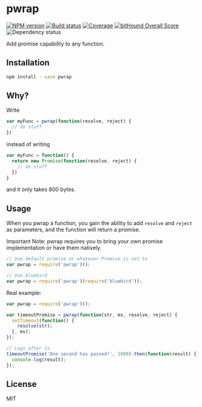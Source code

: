 # pwrap

[![NPM version][npm-image]][npm-url]
[![Build status][travis-image]][travis-url]
[![Coverage][coveralls-image]][coveralls-url]
[![bitHound Overall Score][bitHound-image]][bitHound-url]
![Dependency status][david-image]

Add promise capability to any function.

## Installation
```bash
npm install --save pwrap
```

## Why?
Write

```javascript
var myFunc = pwrap(function(resolve, reject) {
  // do stuff
})
```

instead of writing

```javascript
var myFunc = function() {
  return new Promise(function(resolve, reject) {
    // do stuff
  })
}
```

and it only takes 800 bytes.

## Usage
When you pwrap a function, you gain the ability to add `resolve` and `reject` as parameters, and the function will return a promise.

Important Note: pwrap requires you to bring your own promise implementation or have them
natively.

```javascript
// Use default promise or whatever Promise is set to
var pwrap = require('pwrap')();

// Use bluebird
var pwrap = require('pwrap')(require('bluebird'));
```

Real example:

```javascript
var pwrap = require('pwrap')();

var timeoutPromise = pwrap(function(str, ms, resolve, reject) {
  setTimeout(function() {
    resolve(str);
  }, ms);
});

// Logs after 1s
timeoutPromise('One second has passed!', 1000).then(function(result) {
  console.log(result);
});
```

## License
MIT

[npm-image]: https://img.shields.io/npm/v/pwrap.svg?style=flat-square
[npm-url]: https://www.npmjs.com/package/pwrap
[travis-image]: https://img.shields.io/travis/AriaFallah/pwrap.svg?style=flat-square
[travis-url]: https://travis-ci.org/AriaFallah/pwrap
[coveralls-image]: https://img.shields.io/coveralls/AriaFallah/pwrap.svg?style=flat-square
[coveralls-url]: https://coveralls.io/github/AriaFallah/pwrap
[bitHound-image]: https://www.bithound.io/github/AriaFallah/pwrap/badges/score.svg
[bitHound-url]: https://www.bithound.io/github/AriaFallah/pwrap

[david-image]: https://img.shields.io/david/AriaFallah/pwrap.svg?style=flat-square
